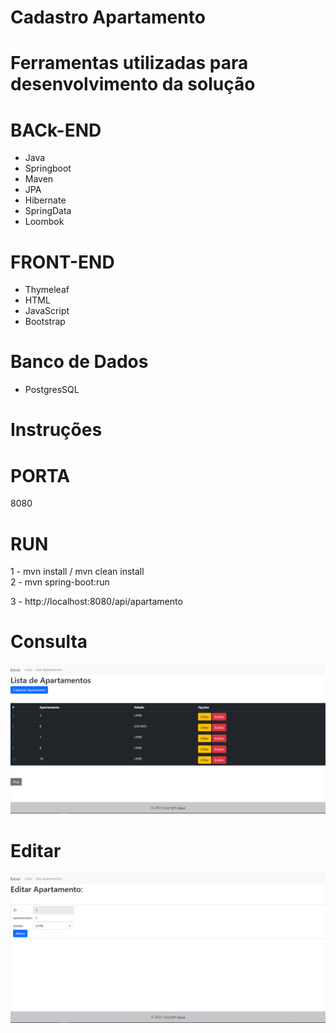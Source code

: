 # Cadastro Apartamento

# Ferramentas utilizadas para desenvolvimento da solução 

# BACk-END

* Java 
* Springboot
* Maven
* JPA
* Hibernate
* SpringData
* Loombok

# FRONT-END

* Thymeleaf
* HTML
* JavaScript
* Bootstrap

# Banco de Dados

* PostgresSQL

# Instruções

# PORTA

8080

# RUN

1 - mvn install / mvn clean install<br/>
2 - mvn spring-boot:run

3 - http://localhost:8080/api/apartamento

# Consulta

<img src="docs/apartamento_listar.png" raw=true style="margin-right: 10px;"/>

# Editar

<img src="docs/apartamento_editar.png" raw=true style="margin-right: 10px;"/>